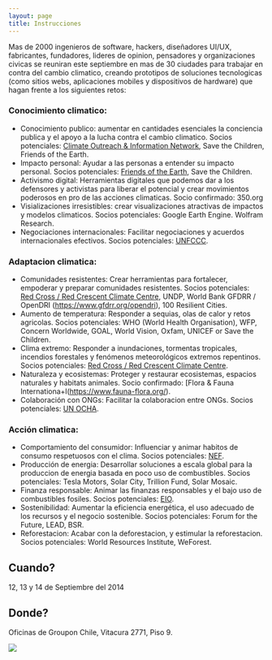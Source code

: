 ```yaml
---
layout: page
title: Instrucciones
---
```


Mas de 2000 ingenieros de software, hackers, diseñadores UI/UX, fabricantes, fundadores, lideres de opinion, pensadores y organizaciones civicas se reuniran este septiembre en mas de 30 ciudades para trabajar en contra del cambio climatico, creando prototipos de soluciones tecnologicas (como sitios webs, aplicaciones mobiles y dispositivos de hardware) que hagan frente a los siguientes retos:

### Conocimiento climatico:

* Conocimiento publico: aumentar en cantidades esenciales la conciencia publica y el apoyo a la lucha contra el cambio climatico. Socios potenciales: [Climate Outreach & Information Network](http://www.climateoutreach.org.uk/), Save the Children, Friends of the Earth.
* Impacto personal: Ayudar a las personas a entender su impacto personal. Socios potenciales: [Friends of the Earth](http://www.foei.org/), Save the Children.
* Activismo digital: Herramientas digitales que podemos dar a los defensores y activistas para liberar el potencial y crear movimientos poderosos en pro de las acciones climaticas. Socio confirmado: 350.org
* Visializaciones irresistibles: crear visualizaciones atractivas de impactos y modelos climaticos. Socios potenciales: Google Earth Engine. Wolfram Research.
* Negociaciones internacionales: Facilitar negociaciones y acuerdos internacionales efectivos. Socios potenciales: [UNFCCC](http://unfccc.int/2860.php).

### Adaptacion climatica:

* Comunidades resistentes: Crear herramientas para fortalecer, empoderar y preparar comunidades resistentes. Socios potenciales: [Red Cross / Red Crescent Climate Centre](http://www.climatecentre.org/), UNDP, World Bank GFDRR / OpenDRI (https://www.gfdrr.org/opendri), 100 Resilient Cities.
* Aumento de temperatura: Responder a sequias, olas de calor y retos agricolas. Socios potenciales: WHO (World Health Organisation), WFP, Concern Worldwide, GOAL, World Vision, Oxfam, UNICEF or Save the Children.
* Clima extremo: Responder a inundaciones, tormentas tropicales, incendios forestales y fenómenos meteorológicos extremos repentinos. Socios potenciales: [Red Cross / Red Crescent Climate Centre](http://www.climatecentre.org/).
* Naturaleza y ecosistemas: Proteger y restaurar ecosistemas, espacios naturales y habitats animales. Socio confirmado: [Flora & Fauna Internationa+l(https://www.fauna-flora.org/).
* Colaboración con ONGs: Facilitar la colaboracion entre ONGs. Socios potenciales: [UN OCHA](http://www.unocha.org/).

### Acción climatica:

* Comportamiento del consumidor: Influenciar y animar habitos de consumo respetuosos con el clima. Socios potenciales: [NEF](http://www.neweconomics.org/).
* Producción de energia: Desarrollar soluciones a escala global para la produccion de energia basada en poco uso de combustibles. Socios potenciales: Tesla Motors, Solar City, Trillion Fund, Solar Mosaic.
* Finanza responsable: Animar las finanzas responsables y el bajo uso de combustibles fosiles. Socios potenciales: [EIO](http://www.eio.org.uk/).
* Sostenibilidad: Aumentar la eficiencia energética, el uso adecuado de los recursos y el negocio sostenible. Socios potenciales: Forum for the Future, LEAD, BSR.
* Reforestacion: Acabar con la deforestacion, y estimular la reforestacion. Socios potenciales: World Resources Institute, WeForest.

## Cuando?

12, 13 y 14 de Septiembre del 2014

## Donde?

Oficinas de Groupon Chile, Vitacura 2771, Piso 9.

<div class="pure-g">
  <div class="pure-u-2-5">
    <img class="groupon-logo" src="{{ site.baseurl }}public/images/groupon-logo.png">
  </div>
</div>

<script type="text/javascript" src="http://maps.google.com/maps/api/js?sensor=false"></script>
<div style="overflow:hidden;height:300px;width:300px;"><div id="gmap_canvas" style="height:300px;width:300px;"></div><style>#gmap_canvas img{max-width:none!important;background:none!important}</style><a class="google-map-code" href="http://www.map-embed.com/de/gutscheine/baur" id="get-map-data">http://www.map-embed.com/de/gutscheine/baur</a>
</div>
<script type="text/javascript"> function init_map(){var myOptions = {zoom:16,center:new google.maps.LatLng(-33.414926,-70.60388260000002),mapTypeId: google.maps.MapTypeId.ROADMAP};map = new google.maps.Map(document.getElementById("gmap_canvas"), myOptions);marker = new google.maps.Marker({map: map,position: new google.maps.LatLng(-33.414926, -70.60388260000002)});infowindow = new google.maps.InfoWindow({content:"<b>Groupon Latam</b><br/>Vitacura 2771<br/> Santiago" });google.maps.event.addListener(marker, "click", function(){infowindow.open(map,marker);});infowindow.open(map,marker);}google.maps.event.addDomListener(window, 'load', init_map);
</script>
